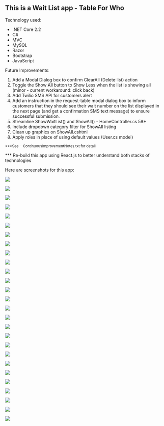 ## This is a Wait List app - **Table For Who**


Technology used:

- .NET Core 2.2
- C#
- MVC
- MySQL
- Razor
- Bootstrap
- JavaScript

Future Improvements:

1. Add a Modal Dialog box to confirm ClearAll (Delete list) action
2. Toggle the Show All button to Show Less when the list is showing all (minor - current workaround: click back)
3. Add Twilio SMS API for customers alert
4. Add an instruction in the request-table modal dialog box to inform customers that they should see their wait number on the list displayed in the next page (and get a confirmation SMS text message) to ensure successful submission.
5. Streamline ShowWaitList() and ShowAll() - HomeController.cs 58+
6. Include dropdown category filter for ShowAll listing
7. Clean up graphics on ShowAll.cshtml
8. Apply roles in place of using default values (User.cs model)

<small>\*\*\*See --ContinuousImprovementNotes.txt for detail</small>

\*\*\* Re-build this app using React.js to better understand both stacks of technologies

Here are screenshots for this app:

![](Screenshots/TableForWho-AdminRegLogin_01.png)

![](Screenshots/TableForWho-AdminRegLogin_02.png)

![](Screenshots/TableForWho-AdminRegLogin_03.png)

![](Screenshots/TableForWho-AdminRegLogin_04.png)

![](Screenshots/TableForWho-AdminRegLogin_05.png)

![](Screenshots/TableForWho-AdminRegLogin_06.png)

![](Screenshots/TableForWho-AdminRegLogin_07.png)

![](Screenshots/TableForWho-AdminRegLogin_08.png)

![](Screenshots/TableForWho-AdminRegLogin_09.png)

![](Screenshots/TableForWho-AdminRegLogin_10.png)

![](Screenshots/TableForWho-Customer_01.png)

![](Screenshots/TableForWho-Customer_02.png)

![](Screenshots/TableForWho-Customer_03.png)

![](Screenshots/TableForWho-Customer_04.png)

![](Screenshots/TableForWho-Customer_05.png)

![](Screenshots/TableForWho-Customer_06.png)

![](Screenshots/TableForWho-Customer_07.png)

![](Screenshots/TableForWho-Customer_08.png)

![](Screenshots/TableForWho-Customer_09.png)

![](Screenshots/TableForWho-Customer_10.png)

![](Screenshots/TableForWho-Customer_11.png)

![](Screenshots/TableForWho-Customer_12.png)

![](Screenshots/TableForWho-Customer_13.png)

![](Screenshots/TableForWho-Customer_14.png)

![](Screenshots/TableForWho-Customer_15.png)

![](Screenshots/TableForWho-Customer_16.png)

![](Screenshots/TableForWho-Customer_17.png)


